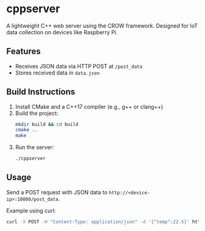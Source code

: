 # cppserver

A lightweight C++ web server using the CROW framework. Designed for IoT data collection on devices like Raspberry Pi.

## Features
- Receives JSON data via HTTP POST at `/post_data`
- Stores received data in `data.json`

## Build Instructions

1. Install CMake and a C++17 compiler (e.g., g++ or clang++)
2. Build the project:
   ```sh
   mkdir build && cd build
   cmake ..
   make
   ```
3. Run the server:
   ```sh
   ./cppserver
   ```

## Usage
Send a POST request with JSON data to `http://<device-ip>:18080/post_data`.

Example using curl:
```sh
curl -X POST -H "Content-Type: application/json" -d '{"temp":22.5}' http://localhost:18080/post_data
```
